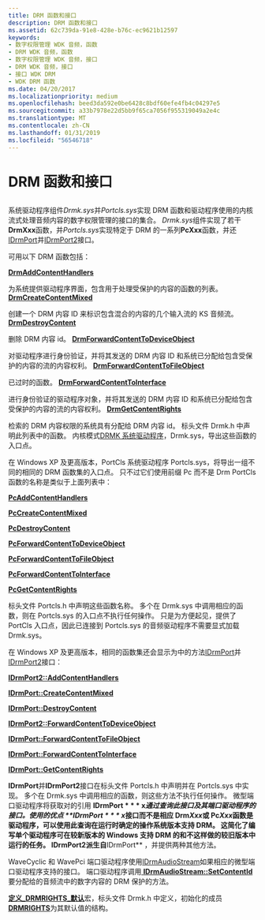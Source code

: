 ```yaml
---
title: DRM 函数和接口
description: DRM 函数和接口
ms.assetid: 62c739da-91e8-428e-b76c-ec9621b12597
keywords:
- 数字权限管理 WDK 音频，函数
- DRM WDK 音频，函数
- 数字权限管理 WDK 音频，接口
- DRM WDK 音频，接口
- 接口 WDK DRM
- WDK DRM 函数
ms.date: 04/20/2017
ms.localizationpriority: medium
ms.openlocfilehash: beed3da592e0be6428c8bdf60efe4fb4c04297e5
ms.sourcegitcommit: a33b7978e22d5bb9f65ca7056f955319049a2e4c
ms.translationtype: MT
ms.contentlocale: zh-CN
ms.lasthandoff: 01/31/2019
ms.locfileid: "56546718"
---
```

# <a name="drm-functions-and-interfaces"></a>DRM 函数和接口


## <span id="drm_functions_and_interfaces"></span><span id="DRM_FUNCTIONS_AND_INTERFACES"></span>


系统驱动程序组件*Drmk.sys*并*Portcls.sys*实现 DRM 函数和驱动程序使用的内核流式处理音频内容的数字权限管理的接口的集合。 *Drmk.sys*组件实现了若干**DrmXxx**函数，并*Portcls.sys*实现特定于 DRM 的一系列**PcXxx**函数，并还[IDrmPort](https://msdn.microsoft.com/library/windows/hardware/ff536571)并[IDrmPort2](https://msdn.microsoft.com/library/windows/hardware/ff536573)接口。

可用以下 DRM 函数包括：

[**DrmAddContentHandlers**](https://msdn.microsoft.com/library/windows/hardware/ff536347)

为系统提供驱动程序界面，包含用于处理受保护的内容的函数的列表。
[**DrmCreateContentMixed**](https://msdn.microsoft.com/library/windows/hardware/ff536348)

创建一个 DRM 内容 ID 来标识包含混合的内容的几个输入流的 KS 音频流。
[**DrmDestroyContent**](https://msdn.microsoft.com/library/windows/hardware/ff536349)

删除 DRM 内容 id。
[**DrmForwardContentToDeviceObject**](https://msdn.microsoft.com/library/windows/hardware/ff536351)

对驱动程序进行身份验证，并将其发送的 DRM 内容 ID 和系统已分配给包含受保护的内容的流的内容权利。
[**DrmForwardContentToFileObject**](https://msdn.microsoft.com/library/windows/hardware/ff536352)

已过时的函数。
[**DrmForwardContentToInterface**](https://msdn.microsoft.com/library/windows/hardware/ff536353)

进行身份验证的驱动程序对象，并将其发送的 DRM 内容 ID 和系统已分配给包含受保护的内容的流的内容权利。
[**DrmGetContentRights**](https://msdn.microsoft.com/library/windows/hardware/ff536354)

检索的 DRM 内容权限的系统具有分配给 DRM 内容 id。
标头文件 Drmk.h 中声明此列表中的函数。 内核模式[DRMK 系统驱动程序](kernel-mode-wdm-audio-components.md#drmk_system_driver)，Drmk.sys，导出这些函数的入口点。

在 Windows XP 及更高版本，PortCls 系统驱动程序 Portcls.sys，将导出一组不同的相同的 DRM 函数集的入口点。 只不过它们使用前缀 Pc 而不是 Drm PortCls 函数的名称是类似于上面列表中：

[**PcAddContentHandlers**](https://msdn.microsoft.com/library/windows/hardware/ff537684)

[**PcCreateContentMixed**](https://msdn.microsoft.com/library/windows/hardware/ff537689)

[**PcDestroyContent**](https://msdn.microsoft.com/library/windows/hardware/ff537690)

[**PcForwardContentToDeviceObject**](https://msdn.microsoft.com/library/windows/hardware/ff537696)

[**PcForwardContentToFileObject**](https://msdn.microsoft.com/library/windows/hardware/ff537697)

[**PcForwardContentToInterface**](https://msdn.microsoft.com/library/windows/hardware/ff537698)

[**PcGetContentRights**](https://msdn.microsoft.com/library/windows/hardware/ff537700)

标头文件 Portcls.h 中声明这些函数名称。 多个在 Drmk.sys 中调用相应的函数，则在 Portcls.sys 的入口点不执行任何操作。 只是为方便起见，提供了 PortCls 入口点，因此已连接到 Portcls.sys 的音频驱动程序不需要显式加载 Drmk.sys。

在 Windows XP 及更高版本，相同的函数集还会显示为中的方法[IDrmPort](https://msdn.microsoft.com/library/windows/hardware/ff536571)并[IDrmPort2](https://msdn.microsoft.com/library/windows/hardware/ff536573)接口：

[**IDrmPort2::AddContentHandlers**](https://msdn.microsoft.com/library/windows/hardware/ff536575)

[**IDrmPort::CreateContentMixed**](https://msdn.microsoft.com/library/windows/hardware/ff536581)

[**IDrmPort::DestroyContent**](https://msdn.microsoft.com/library/windows/hardware/ff536583)

[**IDrmPort2::ForwardContentToDeviceObject**](https://msdn.microsoft.com/library/windows/hardware/ff536579)

[**IDrmPort::ForwardContentToFileObject**](https://msdn.microsoft.com/library/windows/hardware/ff536584)

[**IDrmPort::ForwardContentToInterface**](https://msdn.microsoft.com/library/windows/hardware/ff536586)

[**IDrmPort::GetContentRights**](https://msdn.microsoft.com/library/windows/hardware/ff536588)

**IDrmPort**并**IDrmPort2**接口在标头文件 Portcls.h 中声明并在 Portcls.sys 中实现。 多个在 Drmk.sys 中调用相应的函数，则这些方法不执行任何操作。 微型端口驱动程序将获取对的引用 **IDrmPort * * * x*通过查询此接口及其端口驱动程序的接口。使用的优点 **IDrmPort * * * x*接口而不是相应 Drm*Xxx*或 Pc*Xxx*函数是驱动程序，可以使用此查询在运行时确定的操作系统版本支持 DRM。 这简化了编写单个驱动程序可在较新版本的 Windows 支持 DRM 的和不这样做的较旧版本中运行的任务。 **IDrmPort2**派生自**IDrmPort** ，并提供两种其他方法。

WaveCyclic 和 WavePci 端口驱动程序使用[IDrmAudioStream](https://msdn.microsoft.com/library/windows/hardware/ff536568)如果相应的微型端口驱动程序支持的接口。 端口驱动程序调用[ **IDrmAudioStream::SetContentId** ](https://msdn.microsoft.com/library/windows/hardware/ff536570)要分配给的音频流中的数字内容的 DRM 保护的方法。

[**定义\_DRMRIGHTS\_默认**](https://msdn.microsoft.com/library/windows/hardware/ff536254)宏，标头文件 Drmk.h 中定义，初始化的成员[ **DRMRIGHTS**](https://msdn.microsoft.com/library/windows/hardware/ff536355)为其默认值的结构。

 

 




